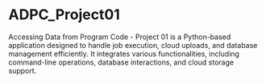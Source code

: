 # ADPC_Project01
Accessing Data from Program Code - Project 01 is a Python-based application designed to handle job execution, cloud uploads, and database management efficiently. It integrates various functionalities, including command-line operations, database interactions, and cloud storage support. 
